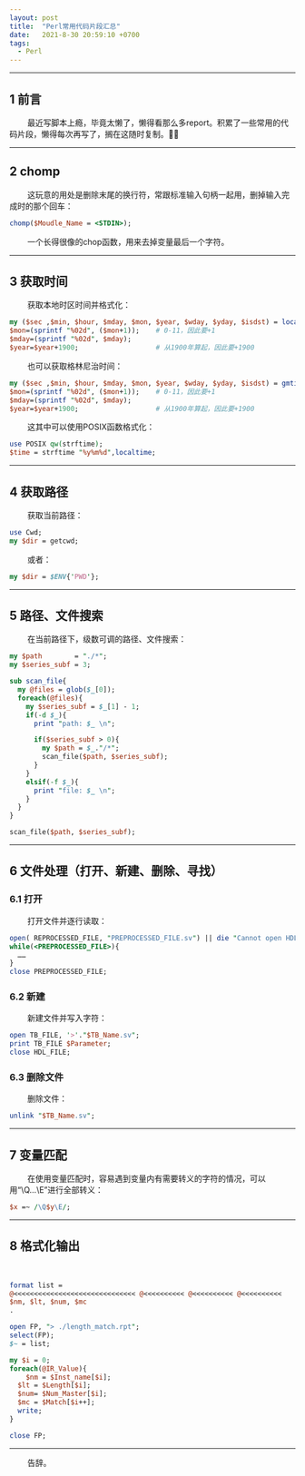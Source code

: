 ```yaml
---
layout: post
title:  "Perl常用代码片段汇总"
date:   2021-8-30 20:59:10 +0700
tags:
  - Perl
---
```



----

## 1 前言

&#160; &#160; &#160; &#160; 最近写脚本上瘾，毕竟太懒了，懒得看那么多report。积累了一些常用的代码片段，懒得每次再写了，搁在这随时复制。🤷‍♂️


----


## 2 chomp

&#160; &#160; &#160; &#160; 这玩意的用处是删除末尾的换行符，常跟标准输入句柄一起用，删掉输入完成时的那个回车：

```perl
chomp($Moudle_Name = <STDIN>);
```

&#160; &#160; &#160; &#160; 一个长得很像的chop函数，用来去掉变量最后一个字符。

-----

## 3 获取时间

&#160; &#160; &#160; &#160; 获取本地时区时间并格式化：

```perl
my ($sec ,$min, $hour, $mday, $mon, $year, $wday, $yday, $isdst) = localtime(time);
$mon=(sprintf "%02d", ($mon+1));    # 0-11，因此要+1
$mday=(sprintf "%02d", $mday);
$year=$year+1900;                   # 从1900年算起，因此要+1900
```

&#160; &#160; &#160; &#160; 也可以获取格林尼治时间：

```perl
my ($sec ,$min, $hour, $mday, $mon, $year, $wday, $yday, $isdst) = gmtime(time);
$mon=(sprintf "%02d", ($mon+1));    # 0-11，因此要+1
$mday=(sprintf "%02d", $mday);
$year=$year+1900;                   # 从1900年算起，因此要+1900
```

&#160; &#160; &#160; &#160; 这其中可以使用POSIX函数格式化：

```perl
use POSIX qw(strftime);
$time = strftime "%y%m%d",localtime;
```

----

## 4 获取路径

&#160; &#160; &#160; &#160; 获取当前路径：
```perl
use Cwd;
my $dir = getcwd;
```

&#160; &#160; &#160; &#160; 或者：
```perl
my $dir = $ENV{'PWD'};
```
----

## 5 路径、文件搜索

&#160; &#160; &#160; &#160; 在当前路径下，级数可调的路径、文件搜索：

```perl
my $path        = "./*";
my $series_subf = 3;

sub scan_file{
  my @files = glob($_[0]);
  foreach(@files){
    my $series_subf = $_[1] - 1;
    if(-d $_){
      print "path: $_ \n";

      if($series_subf > 0){
        my $path = $_."/*";
        scan_file($path, $series_subf);
      }
    }
    elsif(-f $_){
      print "file: $_ \n";
    }
  }
}

scan_file($path, $series_subf);
```

----

## 6 文件处理（打开、新建、删除、寻找）

### 6.1 打开

&#160; &#160; &#160; &#160; 打开文件并逐行读取：

```perl
open( REPROCESSED_FILE, "PREPROCESSED_FILE.sv") || die "Cannot open HDL file\n";
while(<PREPROCESSED_FILE>){
  ……
}
close PREPROCESSED_FILE;
```

### 6.2 新建

&#160; &#160; &#160; &#160; 新建文件并写入字符：

```perl
open TB_FILE, '>'."$TB_Name.sv";
print TB_FILE $Parameter;
close HDL_FILE;
```

### 6.3 删除文件


&#160; &#160; &#160; &#160; 删除文件：

```perl
unlink "$TB_Name.sv";
```

----

## 7 变量匹配

&#160; &#160; &#160; &#160; 在使用变量匹配时，容易遇到变量内有需要转义的字符的情况，可以用“\Q...\E”进行全部转义：

```perl
$x =~ /\Q$y\E/;
```

----

## 8 格式化输出

&#160; &#160; &#160; &#160; 

```perl
format list =
@<<<<<<<<<<<<<<<<<<<<<<<<<<<<<< @<<<<<<<<<< @<<<<<<<<<< @<<<<<<<<<<
$nm, $lt, $num, $mc
.

open FP, "> ./length_match.rpt";
select(FP);
$~ = list;

my $i = 0;
foreach(@IR_Value){
	$nm = $Inst_name[$i];
  $lt = $Length[$i];
  $num= $Num_Master[$i];
  $mc = $Match[$i++];
  write;
}

close FP;
```




----
&#160; &#160; &#160; &#160; 告辞。